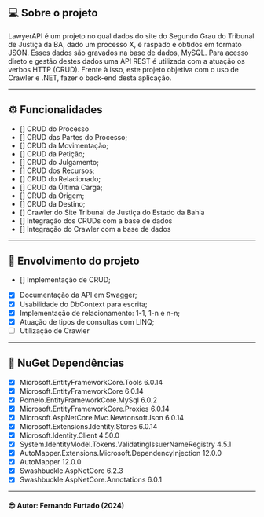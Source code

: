 ﻿## 💻 Sobre o projeto

LawyerAPI é um projeto no qual dados do site do Segundo Grau do Tribunal de Justiça da BA, dado um processo X, é raspado e obtidos em formato JSON. Esses dados são gravados na base de dados, MySQL. Para acesso direto e gestão destes dados uma API REST é utilizada com a atuação os verbos HTTP (CRUD).
Frente à isso, este projeto objetiva com o uso de Crawler e .NET, fazer o back-end desta aplicação.

---

## ⚙️ Funcionalidades

- [] CRUD do Processo 
- [] CRUD das Partes do Processo;
- [] CRUD da Movimentação;
- [] CRUD da Petição;
- [] CRUD do Julgamento;
- [] CRUD dos Recursos;
- [] CRUD do Relacionado;
- [] CRUD da Última Carga;
- [] CRUD da Origem;
- [] CRUD da Destino;
- [] Crawler do Site Tribunal de Justiça do Estado da Bahia
- [] Integração dos CRUDs com a base de dados
- [] Integração do Crawler com a base de dados

---

## :1st_place_medal: Envolvimento do projeto
- [] Implementação de CRUD;
- [x] Documentação da API em Swagger;
- [x] Usabilidade do DbContext para escrita;
- [x] Implementação de relacionamento: 1-1, 1-n e n-n;
- [x] Atuação de tipos de consultas com LINQ;
- [ ] Utilização de Crawler

--- 

## :hammer: NuGet Dependências 
- [x] Microsoft.EntityFrameworkCore.Tools 6.0.14
- [x] Microsoft.EntityFrameworkCore 6.0.14
- [x] Pomelo.EntityFrameworkCore.MySql 6.0.2
- [x] Microsoft.EntityFrameworkCore.Proxies 6.0.14
- [x] Microsoft.AspNetCore.Mvc.NewtonsoftJson 6.0.14
- [x] Microsoft.Extensions.Identity.Stores 6.0.14
- [x] Microsoft.Identity.Client 4.50.0
- [x] System.IdentityModel.Tokens.ValidatingIssuerNameRegistry 4.5.1
- [x] AutoMapper.Extensions.Microsoft.DependencyInjection 12.0.0
- [x] AutoMapper 12.0.0
- [x] Swashbuckle.AspNetCore 6.2.3
- [x] Swashbuckle.AspNetCore.Annotations 6.0.1
  
---

####  :sunglasses: Autor: Fernando Furtado (2024)